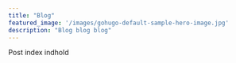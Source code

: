 ```yaml
---
title: "Blog"
featured_image: '/images/gohugo-default-sample-hero-image.jpg'
description: "Blog blog blog"
---
```

Post index indhold